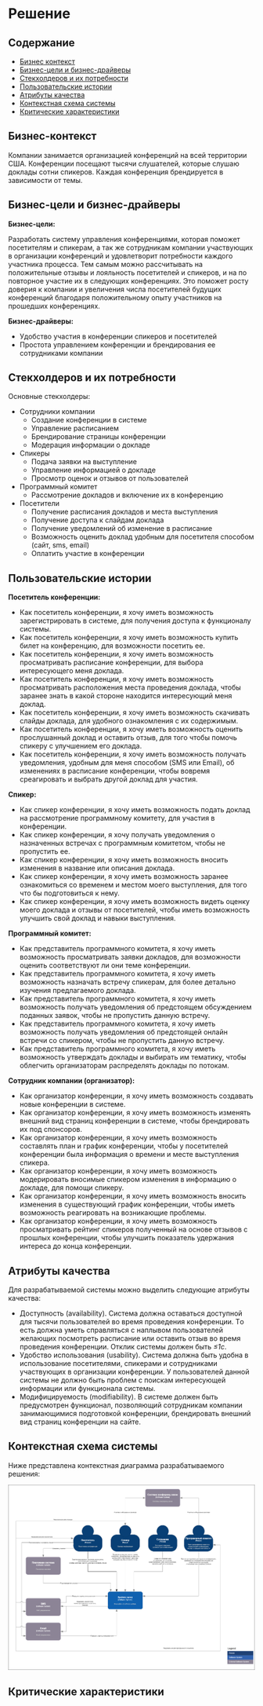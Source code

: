 # Решение

## Содержание

* [Бизнес контекст](#бизнес-контекст)
* [Бизнес-цели и бизнес-драйверы](#бизнес-цели-и-бизнес-драйверы)
* [Стекхолдеров и их потребности](#стекхолдеров-и-их-потребности)
* [Пользовательские истории](#пользовательские-истории)
* [Атрибуты качества](#атрибуты-качества)
* [Контекстная схема системы](#контекстная-схема-системы)
* [Критические характеристики](#критические-характеристики)

## Бизнес-контекст

Компании занимается организацией конференций на всей территории США. Конференции посещают тысячи слушателей, которые слушаю доклады сотни спикеров. Каждая конференция брендируется в зависимости от темы.

## Бизнес-цели и бизнес-драйверы

**Бизнес-цели:**

Разработать систему управления конференциями, которая поможет посетителям и спикерам, а так же сотрудникам компании участвующих в организации конференций и удовлетворит потребности каждого участника процесса. Тем самым можно рассчитывать на положительные отзывы и лояльность посетителей и спикеров, и на по повторное участие их в следующих конференциях. Это поможет росту доверия к компании и увеличения числа посетителей будущих конференций благодаря положительному опыту участников на прошедших конференциях.  

**Бизнес-драйверы:**

* Удобство участия в конференции спикеров и посетителей
* Простота управлением конференции и брендирования ее сотрудниками компании

## Стекхолдеров и их потребности

Основные стекхолдеры:

* Сотрудники компании
  * Создание конференции в системе
  * Управление расписанием
  * Брендирование страницы конференции
  * Модерация информации о докладе
* Спикеры
  * Подача заявки на выступление
  * Управление информацией о докладе
  * Просмотр оценок и отзывов от пользователей
* Программный комитет
  * Рассмотрение докладов и включение их в конференцию
* Посетители
  * Получение расписания докладов и места выступления
  * Получение доступа к слайдам доклада
  * Получение уведомлений об изменение в расписание
  * Возможность оценить доклад удобным для посетителя способом (сайт, sms, email)
  * Оплатить участие в конференции

## Пользовательские истории

**Посетитель конференции:**

* Как посетитель конференции, я хочу иметь возможность зарегистрировать в системе, для получения доступа к функционалу системы.  
* Как посетитель конференции, я хочу иметь возможность купить билет на конференцию, для возможности посетить ее.  
* Как посетитель конференции, я хочу иметь возможность просматривать расписание конференции, для выбора интересующего меня доклада.  
* Как посетитель конференции, я хочу иметь возможность просматривать расположения места проведения доклада, чтобы заранее знать в какой стороне находится интересующий меня доклад.  
* Как посетитель конференции, я хочу иметь возможность скачивать слайды доклада, для удобного ознакомления с их содержимым.  
* Как посетитель конференции, я хочу иметь возможность оценить прослушанный доклад и оставить отзыв, для того чтобы помочь спикеру с улучшением его доклада.  
* Как посетитель конференции, я хочу иметь возможность получать уведомления, удобным для меня способом (SMS или Email), об изменениях в расписание конференции, чтобы вовремя среагировать и выбрать другой доклад для участия.  

**Спикер:**

* Как спикер конференции, я хочу иметь возможность подать доклад на рассмотрение программному комитету, для участия в конференции.  
* Как спикер конференции, я хочу получать уведомления о назначенных встречах с программным комитетом, чтобы не пропустить ее.  
* Как спикер конференции, я хочу иметь возможность вносить изменения в название или описания доклада.  
* Как спикер конференции, я хочу иметь возможность заранее ознакомиться со временем и местом моего выступления, для того что бы подготовиться к нему.  
* Как спикер конференции, я хочу иметь возможность видеть оценку моего доклада и отзывы от посетителей, чтобы иметь возможность улучшить свой доклад и навыки выступления.  

**Программный комитет:**

* Как представитель программного комитета, я хочу иметь возможность просматривать заявки докладов, для возможности оценить соответствуют ли они теме конференции.  
* Как представитель программного комитета, я хочу иметь возможность назначать встречу спикерам, для более детально изучения предлагаемого доклада.  
* Как представитель программного комитета, я хочу иметь возможность получать уведомления об предстоящем обсуждением поданных заявок, чтобы не пропустить данную встречу.  
* Как представитель программного комитета, я хочу иметь возможность получать уведомления об предстоящей онлайн встречи со спикером, чтобы не пропустить данную встречу.  
* Как представитель программного комитета, я хочу иметь возможность утверждать доклады и выбирать им тематику, чтобы облегчить организаторам распределять доклады по потокам.  

**Сотрудник компании (организатор):**

* Как организатор конференции, я хочу иметь возможность создавать новые конференции в системе.
* Как организатор конференции, я хочу иметь возможность изменять внешний вид страниц конференции в системе, чтобы брендировать их под спонсоров.  
* Как организатор конференции, я хочу иметь возможность составлять план и график конференции, чтобы у посетителей конференции была информация о времени и месте выступления спикера.
* Как организатор конференции, я хочу иметь возможность модерировать вносимые спикером изменения в информацию о докладе, для помощи спикеру.  
* Как организатор конференции, я хочу иметь возможность вносить изменения в существующий график конференции, чтобы иметь возможность реагировать на возникающие проблемы.  
* Как организатор конференции, я хочу иметь возможность просматривать рейтинг спикеров полученный на основе отзывов с прошлых конференции, чтобы улучшить показатель удержания интереса до конца конференции.  

## Атрибуты качества

Для разрабатываемой системы можно выделить следующие атрибуты качества:  

* Доступность (availability). Система должна оставаться доступной для тысячи пользователей во время проведения конференции. Tо есть должна уметь справляться с наплывом пользователей желающих посмотреть расписание или оставить отзыв во время проведения конференции. Отклик системы должен быть *≤1с*.
* Удобство использования (usability). Система должна быть удобна в использование посетителями, спикерами и сотрудниками участвующих в организации конференции. У пользователей  данной системы не должно быть проблем с поискам интересующей информации или функционала системы.  
* Модифицируемость (modifiability). В системе должен быть предусмотрен функционал, позволяющий сотрудникам компании занимающимися подготовкой конференции, брендировать внешний вид страниц конференции на сайте.  

## Контекстная схема системы

Ниже представлена контекстная диаграмма разрабатываемого решения:  

![Контекстная диаграмма приложения](images/contextDiagram.png)

## Критические характеристики
